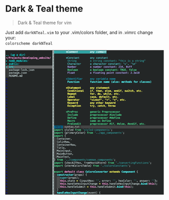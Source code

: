 # Dark & Teal theme <br />
> Dark & Teal  theme for vim <br />

Just add `darkNTeal.vim` to your .vim/colors folder, and in .vimrc change your: <br />
`colorscheme darkNTeal`
<br />

![Screenshot of the theme](./assets/screenshot1.png?raw=true )

